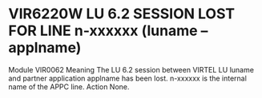 # VIR6220W LU 6.2 SESSION LOST FOR LINE n-xxxxxx (luname – applname)
Module
    VIR0062
Meaning
    The LU 6.2 session between VIRTEL LU luname and partner application applname has been lost. n-xxxxxx is the internal name of the APPC line.
Action
    None.
